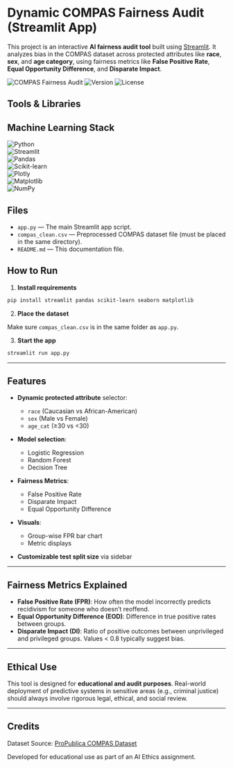 # Dynamic COMPAS Fairness Audit (Streamlit App)

This project is an interactive **AI fairness audit tool** built using [Streamlit](https://streamlit.io/). It analyzes bias in the COMPAS dataset across protected attributes like **race**, **sex**, and **age category**, using fairness metrics like **False Positive Rate**, **Equal Opportunity Difference**, and **Disparate Impact**.

![COMPAS Fairness Audit](https://img.shields.io/badge/Dynamic-COMPAS--Audit-purple?style=for-the-badge&logo=streamlit)
![Version](https://img.shields.io/badge/version-1.0.0-blue?style=for-the-badge)
![License](https://img.shields.io/badge/license-MIT-yellow?style=for-the-badge)

##  Tools & Libraries

##  Machine Learning Stack 


![Python](https://img.shields.io/badge/Python-3.9+-blue?style=for-the-badge&logo=python&logoColor=white)  
![Streamlit](https://img.shields.io/badge/Streamlit-App-red?style=for-the-badge&logo=streamlit&logoColor=white)  
![Pandas](https://img.shields.io/badge/Pandas-Data%20Processing-black?style=for-the-badge&logo=pandas)  
![Scikit-learn](https://img.shields.io/badge/Scikit--learn-ML%20Metrics-orange?style=for-the-badge&logo=scikit-learn)  
![Plotly](https://img.shields.io/badge/Plotly-Visualizations-lightgrey?style=for-the-badge&logo=plotly)  
![Matplotlib](https://img.shields.io/badge/Matplotlib-Charts-blueviolet?style=for-the-badge&logo=matplotlib)  
![NumPy](https://img.shields.io/badge/NumPy-Numerics-purple?style=for-the-badge&logo=numpy)


## Files

- `app.py` — The main Streamlit app script.
- `compas_clean.csv` — Preprocessed COMPAS dataset file (must be placed in the same directory).
- `README.md` — This documentation file.

## How to Run

1. **Install requirements**

```bash
pip install streamlit pandas scikit-learn seaborn matplotlib
```

2. **Place the dataset**

Make sure `compas_clean.csv` is in the same folder as `app.py`.

3. **Start the app**

```bash
streamlit run app.py
```

---

## Features

- **Dynamic protected attribute** selector:
  - `race` (Caucasian vs African-American)
  - `sex` (Male vs Female)
  - `age_cat` (≥30 vs <30)

- **Model selection**:
  - Logistic Regression
  - Random Forest
  - Decision Tree

- **Fairness Metrics**:
  - False Positive Rate
  - Disparate Impact
  - Equal Opportunity Difference

- **Visuals**:
  - Group-wise FPR bar chart
  - Metric displays

- **Customizable test split size** via sidebar

---

## Fairness Metrics Explained

- **False Positive Rate (FPR)**: How often the model incorrectly predicts recidivism for someone who doesn’t reoffend.
- **Equal Opportunity Difference (EOD)**: Difference in true positive rates between groups.
- **Disparate Impact (DI)**: Ratio of positive outcomes between unprivileged and privileged groups. Values < 0.8 typically suggest bias.

---

## Ethical Use

This tool is designed for **educational and audit purposes**. Real-world deployment of predictive systems in sensitive areas (e.g., criminal justice) should always involve rigorous legal, ethical, and social review.

---

## Credits

Dataset Source: [ProPublica COMPAS Dataset](https://github.com/propublica/compas-analysis)


Developed for educational use as part of an AI Ethics assignment.
